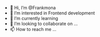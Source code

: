 - 👋 Hi, I’m @Frankmona
- 👀 I’m interested in Frontend development
- 🌱 I’m currently learning
- 💞️ I’m looking to collaborate on ...
- 📫 How to reach me ...

<!---
Frankmona/Frankmona is a ✨ special ✨ repository because its `README.md` (this file) appears on your GitHub profile.
You can click the Preview link to take a look at your changes.
--->
